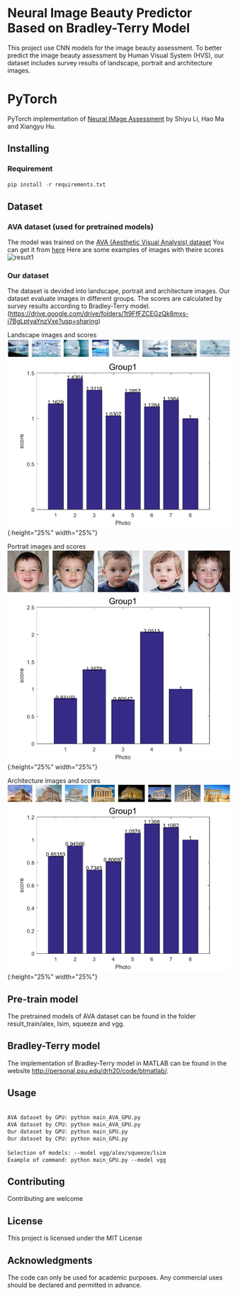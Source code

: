 # Neural Image Beauty Predictor Based on Bradley-Terry Model
This project use CNN models for the image beauty assessment. To better predict the image beauty assessment by Human Visual System (HVS), our dataset includes survey results of landscape, portrait and architecture images.

# PyTorch

PyTorch implementation of [Neural IMage Assessment](https://arxiv.org/abs/2111.10127) by Shiyu Li, Hao Ma and Xiangyu Hu. 


## Installing

### Requirement
```python
pip install -r requirements.txt
```

## Dataset

### AVA dataset (used for pretrained models)

The model was trained on the [AVA (Aesthetic Visual Analysis) dataset](http://refbase.cvc.uab.es/files/MMP2012a.pdf)
You can get it from [here](https://github.com/mtobeiyf/ava_downloader)
Here are some examples of images with theire scores 
![result1](https://3.bp.blogspot.com/-_BuiLfAsHGE/WjgoftooRiI/AAAAAAAACR0/mB3tOfinfgA5Z7moldaLIGn92ounSOb8ACLcBGAs/s1600/image2.png)

### Our dataset

The dataset is devided into landscape, portrait and architecture images. Our dataset evaluate images in different groups. The scores are calculated by survey results according to Bradley-Terry model.(https://drive.google.com/drive/folders/1t9FfFZCEGzQk8mxs-i7BgLptyaYnzVxe?usp=sharing)

Landscape images and scores
![Images](https://raw.githubusercontent.com/lishiyu0088/Neural_Bradley-Terry/main/readme_images/L1.jpg)
![Results](https://raw.githubusercontent.com/lishiyu0088/Neural_Bradley-Terry/main/readme_images/L1.png){:height="25%" width="25%"}

Portrait images and scores
![Images](https://raw.githubusercontent.com/lishiyu0088/Neural_Bradley-Terry/main/readme_images/P1.jpg)
![Results](https://raw.githubusercontent.com/lishiyu0088/Neural_Bradley-Terry/main/readme_images/P1.png){:height="25%" width="25%"}

Architecture images and scores
![Images](https://raw.githubusercontent.com/lishiyu0088/Neural_Bradley-Terry/main/readme_images/B1.jpg)
![Results](https://raw.githubusercontent.com/lishiyu0088/Neural_Bradley-Terry/main/readme_images/B1.png){:height="25%" width="25%"}
## Pre-train model

The pretrained models of AVA dataset can be found in the folder result_train/alex, lsim, squeeze and vgg.

## Bradley-Terry model

The implementation of Bradley-Terry model in MATLAB can be found in the website http://personal.psu.edu/drh20/code/btmatlab/.

## Usage
```

AVA dataset by GPU: python main_AVA_GPU.py
AVA dataset by CPU: python main_AVA_GPU.py
Our dataset by GPU: python main_GPU.py
Our dataset by CPU: python main_GPU.py

Selection of models: --model vgg/alex/squeeze/lsim
Example of command: python main_GPU.py --model vgg
```


## Contributing

Contributing are welcome


## License

This project is licensed under the MIT License

## Acknowledgments

The code can only be used for academic purposes. Any commercial uses should be declared and permitted in advance.
